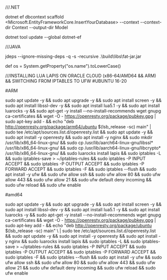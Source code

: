 ///.NET

dotnet ef dbcontext scaffold <Connection String> <Microsoft.EntityFrameworkCore.InsertYourDatabase> --context <YourContext> --context-dir Context --output-dir Model

dotnet tool update --global dotnet-ef 

///JAVA

jdeps --ignore-missing-deps -q -s -recursive .\build\libs\fat-jar.jar

def os = System.getProperty("os.name").toLowerCase()

///INSTALLING LUA LAPIS ON ORACLE CLOUD (x86-64/AMD64 && ARM) && SWITCHING FROM IPTABLES TO UFW
#UBUNTU 16-20

#ARM
  
sudo apt update -y && 
sudo apt upgrade -y &&
sudo apt install screen -y &&
sudo apt install libssl-dev -y &&
sudo apt install lua5.1 -y &&
sudo apt install luarocks -y &&
sudo apt-get -y install --no-install-recommends wget gnupg ca-certificates &&
wget -O - https://openresty.org/package/pubkey.gpg | sudo apt-key add - &&
echo "deb http://openresty.org/package/arm64/ubuntu $(lsb_release -sc) main"  | sudo tee /etc/apt/sources.list.d/openresty.list &&
sudo apt update -y &&
sudo apt install -y openresty &&
sudo apt install -y nginx &&
sudo mkdir /usr/lib/x86_64-linux-gnu/ &&
sudo cp /usr/lib/aarch64-linux-gnu/libssl* /usr/lib/x86_64-linux-gnu/ &&
sudo cp /usr/lib/aarch64-linux-gnu/libcrypto* /usr/lib/x86_64-linux-gnu/ &&
sudo luarocks install lapis &&
sudo iptables -L &&
sudo iptables-save > ~/iptables-rules &&
sudo iptables -P INPUT ACCEPT &&
sudo iptables -P OUTPUT ACCEPT &&
sudo iptables -P FORWARD ACCEPT &&
sudo iptables -F &&
sudo iptables --flush &&
sudo apt install -y ufw &&
sudo ufw allow ssh &&
sudo ufw allow 80 &&
sudo ufw allow 443 &&
sudo ufw allow 21 &&
sudo ufw default deny incoming &&
sudo ufw reload &&
sudo ufw enable

#amd64
  
sudo apt update -y && 
sudo apt upgrade -y &&
sudo apt install screen -y &&
sudo apt install libssl-dev -y &&
sudo apt install lua5.1 -y &&
sudo apt install luarocks -y &&
sudo apt-get -y install --no-install-recommends wget gnupg ca-certificates &&
wget -O - https://openresty.org/package/pubkey.gpg | sudo apt-key add - &&
echo "deb http://openresty.org/package/ubuntu $(lsb_release -sc) main" \ | sudo tee /etc/apt/sources.list.d/openresty.list &&
sudo apt update -y &&
sudo apt install -y openresty &&
sudo apt install -y nginx &&
sudo luarocks install lapis &&
sudo iptables -L &&
sudo iptables-save > ~/iptables-rules &&
sudo iptables -P INPUT ACCEPT &&
sudo iptables -P OUTPUT ACCEPT &&
sudo iptables -P FORWARD ACCEPT &&
sudo iptables -F &&
sudo iptables --flush &&
sudo apt install -y ufw &&
sudo ufw allow ssh &&
sudo ufw allow 80 &&
sudo ufw allow 443 &&
sudo ufw allow 21 &&
sudo ufw default deny incoming &&
sudo ufw reload &&
sudo ufw enable
